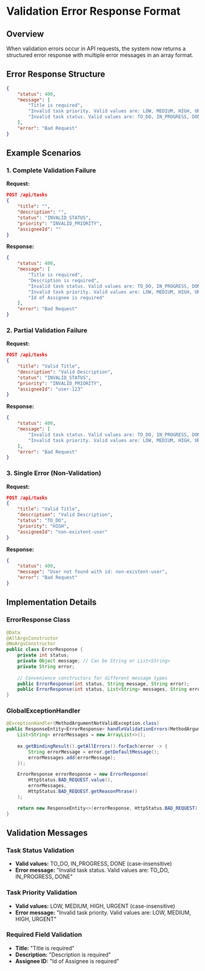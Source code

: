 # Validation Error Response Format

## Overview

When validation errors occur in API requests, the system now returns a structured error response with multiple error messages in an array format.

## Error Response Structure

```json
{
    "status": 400,
    "message": [
        "Title is required",
        "Invalid task priority. Valid values are: LOW, MEDIUM, HIGH, URGENT",
        "Invalid task status. Valid values are: TO_DO, IN_PROGRESS, DONE"
    ],
    "error": "Bad Request"
}
```

## Example Scenarios

### 1. Complete Validation Failure

**Request:**

```json
POST /api/tasks
{
    "title": "",
    "description": "",
    "status": "INVALID_STATUS",
    "priority": "INVALID_PRIORITY", 
    "assigneeId": ""
}
```

**Response:**

```json
{
    "status": 400,
    "message": [
        "Title is required",
        "Description is required", 
        "Invalid task status. Valid values are: TO_DO, IN_PROGRESS, DONE",
        "Invalid task priority. Valid values are: LOW, MEDIUM, HIGH, URGENT",
        "Id of Assignee is required"
    ],
    "error": "Bad Request"
}
```

### 2. Partial Validation Failure

**Request:**

```json
POST /api/tasks
{
    "title": "Valid Title",
    "description": "Valid Description",
    "status": "INVALID_STATUS",
    "priority": "INVALID_PRIORITY",
    "assigneeId": "user-123"
}
```

**Response:**

```json
{
    "status": 400,
    "message": [
        "Invalid task status. Valid values are: TO_DO, IN_PROGRESS, DONE",
        "Invalid task priority. Valid values are: LOW, MEDIUM, HIGH, URGENT"
    ],
    "error": "Bad Request"
}
```

### 3. Single Error (Non-Validation)

**Request:**

```json
POST /api/tasks
{
    "title": "Valid Title",
    "description": "Valid Description", 
    "status": "TO_DO",
    "priority": "HIGH",
    "assigneeId": "non-existent-user"
}
```

**Response:**

```json
{
    "status": 400,
    "message": "User not found with id: non-existent-user",
    "error": "Bad Request"
}
```

## Implementation Details

### ErrorResponse Class

```java
@Data
@AllArgsConstructor
@NoArgsConstructor
public class ErrorResponse {
    private int status;
    private Object message; // Can be String or List<String>
    private String error;
    
    // Convenience constructors for different message types
    public ErrorResponse(int status, String message, String error);
    public ErrorResponse(int status, List<String> messages, String error);
}
```

### GlobalExceptionHandler

```java
@ExceptionHandler(MethodArgumentNotValidException.class)
public ResponseEntity<ErrorResponse> handleValidationErrors(MethodArgumentNotValidException ex) {
    List<String> errorMessages = new ArrayList<>();
    
    ex.getBindingResult().getAllErrors().forEach(error -> {
        String errorMessage = error.getDefaultMessage();
        errorMessages.add(errorMessage);
    });

    ErrorResponse errorResponse = new ErrorResponse(
        HttpStatus.BAD_REQUEST.value(),
        errorMessages,
        HttpStatus.BAD_REQUEST.getReasonPhrase()
    );

    return new ResponseEntity<>(errorResponse, HttpStatus.BAD_REQUEST);
}
```

## Validation Messages

### Task Status Validation

- **Valid values:** TO_DO, IN_PROGRESS, DONE (case-insensitive)
- **Error message:** "Invalid task status. Valid values are: TO_DO, IN_PROGRESS, DONE"

### Task Priority Validation  

- **Valid values:** LOW, MEDIUM, HIGH, URGENT (case-insensitive)
- **Error message:** "Invalid task priority. Valid values are: LOW, MEDIUM, HIGH, URGENT"

### Required Field Validation

- **Title:** "Title is required"
- **Description:** "Description is required"  
- **Assignee ID:** "Id of Assignee is required"
